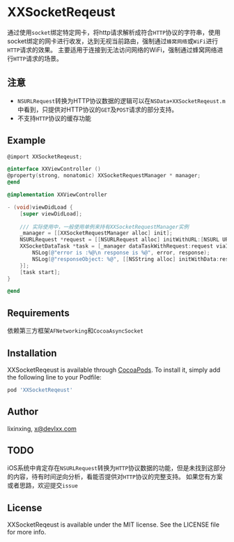 # XXSocketReqeust

通过使用`socket`绑定特定网卡，将http请求解析成符合`HTTP`协议的字符串，使用socket绑定的网卡进行收发，达到无视当前路由，强制通过`蜂窝网络`或`WiFi`进行`HTTP`请求的效果。
主要适用于连接到无法访问网络的WiFi，强制通过蜂窝网络进行`HTTP`请求的场景。

## 注意
- `NSURLRequest`转换为HTTP协议数据的逻辑可以在`NSData+XXSocketReqeust.m`中看到，只提供对HTTP协议的`GET`及`POST`请求的部分支持。
- 不支持`HTTP`协议的缓存功能

## Example

```objective-c
@import XXSocketReqeust;

@interface XXViewController ()
@property(strong, nonatomic) XXSocketRequestManager * manager;
@end

@implementation XXViewController

- (void)viewDidLoad {
    [super viewDidLoad];
    
    /// 实际使用中，一般使用单例来持有XXSocketRequestManager实例
    _manager = [[XXSocketRequestManager alloc] init];
    NSURLRequest *request = [[NSURLRequest alloc] initWithURL:[NSURL URLWithString:@"https://www.baidu.com"]];
    XXSocketDataTask *task = [_manager dataTaskWithRequest:request viaInterface:XXNetworkInterfaceCellular completionHandler:^(NSURLResponse * _Nonnull response, id  _Nullable responseObject, NSError * _Nullable error) {
        NSLog(@"error is :%@\n response is %@", error, response);
        NSLog(@"responseObject: %@", [[NSString alloc] initWithData:responseObject encoding:NSUTF8StringEncoding]);
    }];
    [task start];
}

@end
```

## Requirements
依赖第三方框架`AFNetworking`和`CocoaAsyncSocket`

## Installation

XXSocketReqeust is available through [CocoaPods](https://cocoapods.org). To install
it, simply add the following line to your Podfile:

```ruby
pod 'XXSocketReqeust'
```

## Author

lixinxing, x@devlxx.com

## TODO
iOS系统中肯定存在`NSURLRequest`转换为`HTTP`协议数据的功能，但是未找到这部分的内容，待有时间逆向分析，看能否提供对`HTTP`协议的完整支持。
如果您有方案或者思路，欢迎提交`issue`

## License

XXSocketReqeust is available under the MIT license. See the LICENSE file for more info.
